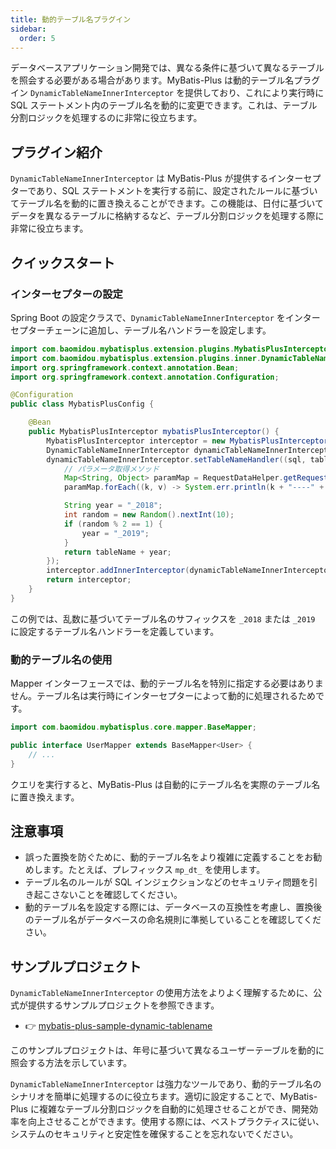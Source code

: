 ```yaml
---
title: 動的テーブル名プラグイン
sidebar:
  order: 5
---
```


データベースアプリケーション開発では、異なる条件に基づいて異なるテーブルを照会する必要がある場合があります。MyBatis-Plus は動的テーブル名プラグイン `DynamicTableNameInnerInterceptor` を提供しており、これにより実行時に SQL ステートメント内のテーブル名を動的に変更できます。これは、テーブル分割ロジックを処理するのに非常に役立ちます。

## プラグイン紹介

`DynamicTableNameInnerInterceptor` は MyBatis-Plus が提供するインターセプターであり、SQL ステートメントを実行する前に、設定されたルールに基づいてテーブル名を動的に置き換えることができます。この機能は、日付に基づいてデータを異なるテーブルに格納するなど、テーブル分割ロジックを処理する際に非常に役立ちます。

## クイックスタート

### インターセプターの設定

Spring Boot の設定クラスで、`DynamicTableNameInnerInterceptor` をインターセプターチェーンに追加し、テーブル名ハンドラーを設定します。

```java
import com.baomidou.mybatisplus.extension.plugins.MybatisPlusInterceptor;
import com.baomidou.mybatisplus.extension.plugins.inner.DynamicTableNameInnerInterceptor;
import org.springframework.context.annotation.Bean;
import org.springframework.context.annotation.Configuration;

@Configuration
public class MybatisPlusConfig {

    @Bean
    public MybatisPlusInterceptor mybatisPlusInterceptor() {
        MybatisPlusInterceptor interceptor = new MybatisPlusInterceptor();
        DynamicTableNameInnerInterceptor dynamicTableNameInnerInterceptor = new DynamicTableNameInnerInterceptor();
        dynamicTableNameInnerInterceptor.setTableNameHandler((sql, tableName) -> {
            // パラメータ取得メソッド
            Map<String, Object> paramMap = RequestDataHelper.getRequestData();
            paramMap.forEach((k, v) -> System.err.println(k + "----" + v));

            String year = "_2018";
            int random = new Random().nextInt(10);
            if (random % 2 == 1) {
                year = "_2019";
            }
            return tableName + year;
        });
        interceptor.addInnerInterceptor(dynamicTableNameInnerInterceptor);
        return interceptor;
    }
}
```

この例では、乱数に基づいてテーブル名のサフィックスを `_2018` または `_2019` に設定するテーブル名ハンドラーを定義しています。

### 動的テーブル名の使用

Mapper インターフェースでは、動的テーブル名を特別に指定する必要はありません。テーブル名は実行時にインターセプターによって動的に処理されるためです。

```java
import com.baomidou.mybatisplus.core.mapper.BaseMapper;

public interface UserMapper extends BaseMapper<User> {
    // ...
}
```

クエリを実行すると、MyBatis-Plus は自動的にテーブル名を実際のテーブル名に置き換えます。

## 注意事項

- 誤った置換を防ぐために、動的テーブル名をより複雑に定義することをお勧めします。たとえば、プレフィックス `mp_dt_` を使用します。
- テーブル名のルールが SQL インジェクションなどのセキュリティ問題を引き起こさないことを確認してください。
- 動的テーブル名を設定する際には、データベースの互換性を考慮し、置換後のテーブル名がデータベースの命名規則に準拠していることを確認してください。

## サンプルプロジェクト

`DynamicTableNameInnerInterceptor` の使用方法をよりよく理解するために、公式が提供するサンプルプロジェクトを参照できます。

- 👉 [mybatis-plus-sample-dynamic-tablename](https://gitee.com/baomidou/mybatis-plus-samples/tree/master/mybatis-plus-sample-dynamic-tablename)

このサンプルプロジェクトは、年号に基づいて異なるユーザーテーブルを動的に照会する方法を示しています。

`DynamicTableNameInnerInterceptor` は強力なツールであり、動的テーブル名のシナリオを簡単に処理するのに役立ちます。適切に設定することで、MyBatis-Plus に複雑なテーブル分割ロジックを自動的に処理させることができ、開発効率を向上させることができます。使用する際には、ベストプラクティスに従い、システムのセキュリティと安定性を確保することを忘れないでください。

